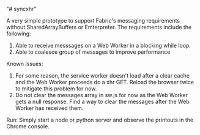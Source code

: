 "# syncxhr" 

A very simple prototype to support Fabric's messaging requirements without SharedArrayBuffers or Emterpreter. The requirements include the following:

1. Able to receive messsages on a Web Worker in a blocking while loop.
2. Able to coalesce group of messages to improve performance

Known Issues:
1. For some reason, the service worker doesn't load after a clear cache and the Web Worker proceeds do a xhr GET. Reload the browser twice to mitigate this problem for now.
2. Do not clear the messages array in sw.js for now as the Web Worker gets a null response. Find a way to clear the messages after the Web Worker has received them.

Run:
Simply start a node or python server and observe the printouts in the Chrome console. 

